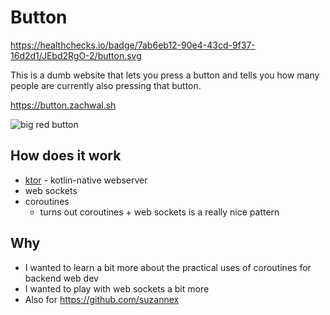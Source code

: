 # Button

https://healthchecks.io/badge/7ab6eb12-90e4-43cd-9f37-16d2d1/JEbd2RgO-2/button.svg

This is a dumb website that lets you press a button and tells you how
many people are currently also pressing that button.

https://button.zachwal.sh

![big red button](button.png)

## How does it work

- [ktor](https://ktor.io/) - kotlin-native webserver
- web sockets
- coroutines
  - turns out coroutines + web sockets is a really nice pattern

## Why

- I wanted to learn a bit more about the practical uses of coroutines
for backend web dev
- I wanted to play with web sockets a bit more
- Also for https://github.com/suzannex
